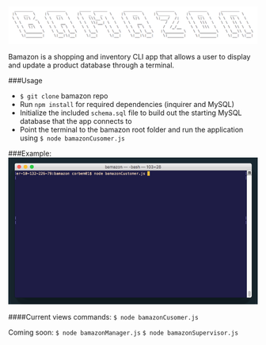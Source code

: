 ![Bamazon](assets/img/bamazon-logo.png)

Bamazon is a shopping and inventory CLI app that allows a user to display and update a product database through a terminal.

###Usage
* ``$ git clone``  bamazon repo
* Run ``npm install`` for required dependencies (inquirer and MySQL)
* Initialize the included ``schema.sql`` file to build out the starting MySQL database that the app connects to
* Point the terminal to the bamazon root folder and run the application using ``$ node bamazonCusomer.js``

###Example:
![Bamazon Example](assets/img/bamazon-example.gif)

####Current views commands:
``$ node bamazonCusomer.js``

Coming soon:
``$ node bamazonManager.js``
``$ node bamazonSupervisor.js``